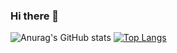 ### Hi there 👋

![Anurag's GitHub stats](https://github-readme-stats.radical.app/api?username=zfeder&show_icons=true&theme=merko)
[![Top Langs](https://github-readme-stats.vercel.app/api/top-langs/?username=zfeder&layout=compact)](https://github.com/anuraghazra/github-readme-stats)

<!--
**zfeder/zfeder** is a ✨ _special_ ✨ repository because its `README.md` (this file) appears on your GitHub profile.

Here are some ideas to get you started:

- 🔭 I’m currently working on ...
- 🌱 I’m currently learning ...
- 👯 I’m looking to collaborate on ...
- 🤔 I’m looking for help with ...
- 💬 Ask me about ...
- 📫 How to reach me: ...
- 😄 Pronouns: ...
- ⚡ Fun fact: ...
-->
